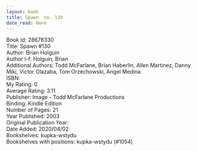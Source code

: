 ```yaml
---
layout: book
title: Spawn  no. 130
date_read: None
---
```


Book Id: 28678330<br />
Title: Spawn #130<br />
Author: Brian Holguin<br />
Author l-f: Holguin, Brian<br />
Additional Authors: Todd McFarlane, Brian Haberlin, Allen Martinez, Danny Miki, Victor Olazaba, Tom Orzechowski, Angel  Medina<br />
ISBN: <br />
My Rating: 0<br />
Average Rating: 3.11<br />
Publisher: Image - Todd McFarlane Productions<br />
Binding: Kindle Edition<br />
Number of Pages: 21<br />
Year Published: 2003<br />
Original Publication Year: <br />
Date Added: 2020/04/02<br />
Bookshelves: kupka-wstydu<br />
Bookshelves with positions: kupka-wstydu (#1054)<br />

